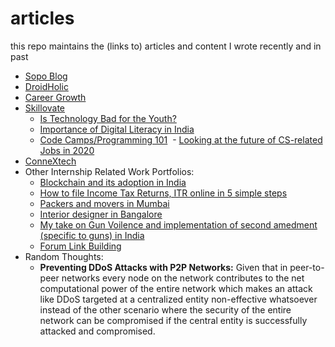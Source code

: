 # articles
this repo maintains the (links to) articles and content I wrote recently and in past

- [Sopo Blog](http://sopo.io/blog)
- [DroidHolic](http://droidholic.com/author/sambhavj)
- [Career Growth](http://crrgrowth.com/author/sambhav/)
- [Skillovate](https://www.skillovate.com/news-updates/author/Words-by-Sambhav-Jain)
  - [Is Technology Bad for the Youth?](https://docs.google.com/document/d/1RFoIwPYuyKqqIDYfGAV7cnGjxQHUWg5S3NtNlB3qJ6U/edit?usp=sharing)
  - [Importance of Digital Literacy in India](https://docs.google.com/document/d/1MW9bje3CtPLBVxofL833TeKQtqtUeKz6jwbrCielEUc/edit?usp=sharing)
  - [Code Camps/Programming 101](https://docs.google.com/document/d/1n_VtgkqS6mZLssB69HOKfoftsCx3Ou4VNjwLAmzeuac/edit?usp=sharing)
  - [Looking at the future of CS-related Jobs in 2020](https://docs.google.com/document/d/1a-9GnmSPH2NlO7PcqJILK76gyuRrXJyxKzpneHtaddw/edit?usp=sharing)
- [ConneXtech](https://drive.google.com/folderview?id=1cjZTGF2XHtmE2xKczmGjpDv--hZf5dXD)
- Other Internship Related Work Portfolios:
  - [Blockchain and its adoption in India](https://docs.google.com/document/d/1Z9V9exMzfDWQ-s7EpaaRXYRbaM0w265HfSfw_k6S3Ik/edit?usp=sharing)
  - [How to file Income Tax Returns, ITR online in 5 simple steps](https://docs.google.com/document/d/12peqj1xgWWHIPk51o-dlj9AchF_utUvtPdqDCmvae0Q/edit?usp=sharing)
  - [Packers and movers in Mumbai](https://docs.google.com/document/d/1gVdE7AUBV4NNM1Ae54DolQoaQWvMNwNLxkHET8wWgnA/edit?usp=sharing)
  - [Interior designer in Bangalore](https://docs.google.com/document/d/1moYRla79RKHT3MhyX-SOzhTS_XAe1wRFvzVdWUvddqk/edit?usp=sharing)
  - [My take on Gun Voilence and implementation of second amedment (specific to guns) in India](https://docs.google.com/document/d/1uCWoHJ7Q2QX3f7eyrgfhN3n3NcdcLJ0xO4fsgEwDjm0/edit?usp=sharing)
  - [Forum Link Building](https://docs.google.com/document/d/1Fb6g5vK4iNC2tJoZn594LKHDpfffNrC5YeUoXbNerbE/edit?usp=sharing)
- Random Thoughts:
  - **Preventing DDoS Attacks with P2P Networks:** Given that in peer-to-peer networks every node on the network contributes to the net computational power of the entire network which makes an attack like DDoS targeted at a centralized entity non-effective whatsoever instead of the other scenario where the security of the entire network can be compromised if the central entity is successfully attacked and compromised.
